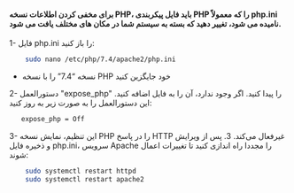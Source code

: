 #### برای مخفی کردن اطلاعات نسخه PHP، باید فایل پیکربندی PHP را که معمولاً php.ini نامیده می شود، تغییر دهید که بسته به سیستم شما در مکان های مختلف یافت می شود.


1- فایل php.ini را باز کنید:
```bash
    sudo nano /etc/php/7.4/apache2/php.ini 
```
 *  نسخه “7.4” را با نسخه PHP خود جایگزین کنید
 
 2- دستورالعمل "expose_php" را پیدا کنید. اگر وجود ندارد، آن را به فایل اضافه کنید. این دستورالعمل را به صورت زیر به روز کنید:
 ```bash
    expose_php = Off
```

3- این تنظیم، نمایش نسخه PHP را در پاسخ HTTP غیرفعال می‌کند.
    3. پس از ویرایش  و ذخیره  فایل php.ini، سرویس Apache را مجددا راه اندازی کنید تا تغییرات اعمال شوند:

```bash
    sudo systemctl restart httpd     
    sudo systemctl restart apache2 
```
